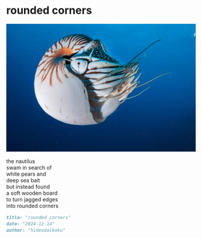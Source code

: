 # rounded corners
![rounded corners](images/rounded%20corners.jpeg)

the nautilus<br/>
swam in search of<br/>
white pears and<br/>
deep sea bait<br/>
but instead found<br/>
a soft wooden board<br/>
to turn jagged edges<br/>
into rounded corners

```markdown
title: "rounded corners"
date: "2024-12-14"
author: "hideodaikoku"
```